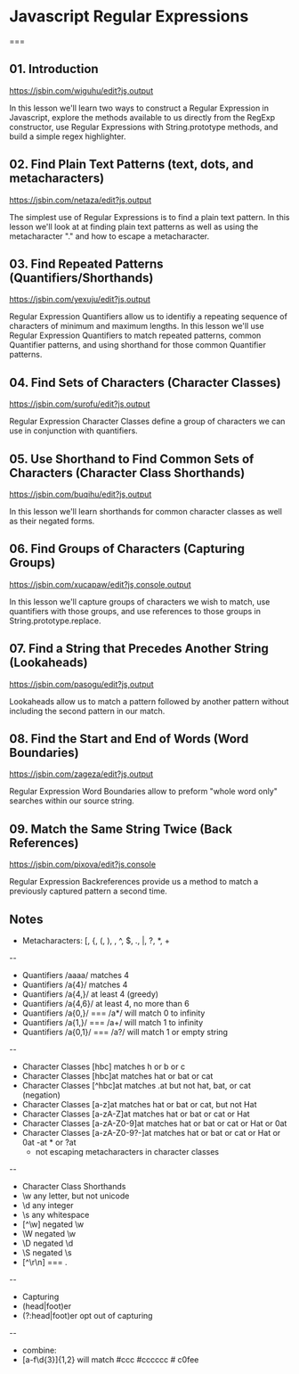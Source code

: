 # Javascript Regular Expressions
===

## 01. Introduction

https://jsbin.com/wiguhu/edit?js,output

In this lesson we'll learn two ways to construct a Regular Expression in Javascript, explore the methods available to us directly from the RegExp constructor,  use Regular Expressions with String.prototype methods, and build a simple regex highlighter.


## 02. Find Plain Text Patterns (text, dots, and metacharacters)

https://jsbin.com/netaza/edit?js,output

The simplest use of Regular Expressions is to find a plain text pattern.  In this lesson we'll look at at finding plain text patterns as well as using the metacharacter "." and how to escape a metacharacter.

## 03. Find Repeated Patterns (Quantifiers/Shorthands)

https://jsbin.com/yexuju/edit?js,output

Regular Expression Quantifiers allow us to identifiy a repeating sequence of characters of minimum and maximum lengths.  In this lesson we'll use Regular Expression Quantifiers to match repeated patterns, common Quantifier patterns, and using shorthand for those common Quantifier patterns.

## 04. Find Sets of Characters (Character Classes)

https://jsbin.com/surofu/edit?js,output

Regular Expression Character Classes define a group of characters we can use in conjunction with quantifiers.

## 05. Use Shorthand to Find Common Sets of Characters (Character Class Shorthands)

https://jsbin.com/buqihu/edit?js,output

In this lesson we'll learn shorthands for common character classes as well as their negated forms.

## 06. Find Groups of Characters (Capturing Groups)

https://jsbin.com/xucapaw/edit?js,console,output

In this lesson we'll capture groups of characters we wish to match, use  quantifiers with those groups, and use references to those groups in String.prototype.replace.

## 07. Find a String that Precedes Another String (Lookaheads)

https://jsbin.com/pasogu/edit?js,output

Lookaheads allow us to match a pattern followed by another pattern without including the second pattern in our match.

## 08. Find the Start and End of Words (Word Boundaries)

https://jsbin.com/zageza/edit?js,output

Regular Expression Word Boundaries allow to preform "whole word only" searches within our source string.

## 09. Match the Same String Twice (Back References)

https://jsbin.com/pixova/edit?js,console

Regular Expression Backreferences provide us a method to match a previously captured pattern a second time.


## Notes


* Metacharacters: [, {, (, ), \, ^, $, ., |, ?, *, +

--

* Quantifiers /aaaa/ matches 4
* Quantifiers /a{4}/ matches 4
* Quantifiers /a{4,}/ at least 4 (greedy)
* Quantifiers /a{4,6}/ at least 4, no more than 6
* Quantifiers /a{0,}/  === /a*/ will match 0 to infinity
* Quantifiers /a{1,}/  === /a+/ will match 1 to infinity
* Quantifiers /a{0,1}/  === /a?/ will match 1 or empty string

--


* Character Classes [hbc] matches h or b or c
* Character Classes [hbc]at matches hat or bat or cat
* Character Classes [^hbc]at matches .at but not hat, bat, or cat (negation)
* Character Classes [a-z]at matches hat or bat or cat, but not Hat
* Character Classes [a-zA-Z]at matches hat or bat or cat or Hat
* Character Classes [a-zA-Z0-9]at matches hat or bat or cat or Hat or 0at
* Character Classes [a-zA-Z0-9?-]at matches hat or bat or cat or Hat or 0at -at * or ?at
  * not escaping metacharacters in character classes

--

* Character Class Shorthands
* \w      any letter, but not unicode
* \d      any integer
* \s      any whitespace
* [^\w]   negated \w
* \W      negated \w
* \D      negated \d
* \S      negated \s
* [^\r\n] === .

--

* Capturing
* (head|foot)er
* (?:head|foot)er opt out of capturing

--

* combine:
* [a-f\d{3}]{1,2} will match #ccc #cccccc # c0fee
